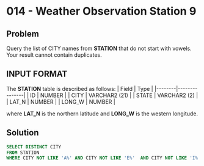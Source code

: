 # 014 - Weather Observation Station 9
## Problem

Query the list of CITY names from **STATION** that do not start with vowels. Your result cannot contain duplicates.


## INPUT FORMAT

The **STATION** table is described as follows:
| Field	 | Type          |
|--------|---------------|
| ID	   | NUMBER        |
| CITY	 | VARCHAR2 (21) |
| STATE	 | VARCHAR2 (2)  |
| LAT_N	 | NUMBER        |
| LONG_W | NUMBER        |

where **LAT_N** is the northern latitude and **LONG_W** is the western longitude.

## Solution
```sql
SELECT DISTINCT CITY 
FROM STATION 
WHERE CITY NOT LIKE 'A%' AND CITY NOT LIKE 'E%'  AND CITY NOT LIKE 'I%'  AND CITY NOT LIKE 'O%'  AND CITY NOT LIKE 'U%' ;
```
